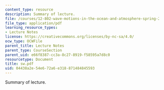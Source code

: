 ```yaml
---
content_type: resource
description: Summary of lecture.
file: /courses/12-802-wave-motions-in-the-ocean-and-atmosphere-spring-2004/04438a2e54e672a6e318871484845593_sw.pdf
file_type: application/pdf
learning_resource_types:
- Lecture Notes
license: https://creativecommons.org/licenses/by-nc-sa/4.0/
ocw_type: OCWFile
parent_title: Lecture Notes
parent_type: CourseSection
parent_uid: e66f8387-cc3a-8c27-8919-f58595a7d8c0
resourcetype: Document
title: sw.pdf
uid: 04438a2e-54e6-72a6-e318-871484845593
---
```

Summary of lecture.